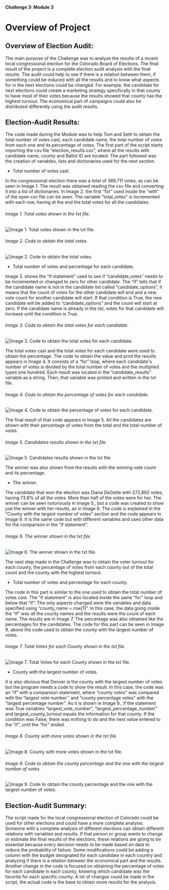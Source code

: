 #### Challenge 3: Module 3

# Overview of Project

## Overview of Election Audit: 

The main purpose of the Challenge was to analyze the results of a recent local congressional election for the Colorado Board of Elections. The final result of the project is a complete election audit analysis with the final results. The audit could help to see if there is a relation between them, if something could be induced with all the results and to know what aspects for in the next elections could be changed. For example, the candidate for next elections could create a marketing strategy specifically in that county to have most of their votes because the results showed that county has the highest turnout. The economical part of campaigns could also be distributed differently using the audit results.


## Election-Audit Results: 

The code made during the Module was to help Tom and Seth to obtain the total number of votes cast, each candidate name, the total number of votes from each one and its percentage of votes. 
The first part of the script starts importing the csv file “election_results.csv”, where all the results with candidate name, county and Ballot ID are located. The part followed was the creation of variables, lists and dictionaries used for the next section. 
	
* Total number of votes cast.

In the congressional election there was a total of 369,711 votes, as can be seen in Image 1. The result was obtained reading the csv file and converting it into a list of dictionaries. In Image 2. the first “for” used inside the “with” of the open csv file can be seen. The variable “total_votes” is incremented with each row, having at the end the total votes for all the candidates.

###### Image 1. Total votes shown in the txt file.
![Image 1. Total votes shown in the txt file.](Other_Resources/Total_votes.PNG)

###### Image 2. Code to obtain the total votes.
![Image 2. Code to obtain the total votes.](Other_Resources/Code1.PNG)


* Total number of votes and percentage for each candidate.

Image 3. shows the “if statement” used to see if “candidate_votes” needs to be incremented or changed to zero for other candidate. The “if” tells that if the candidate name is not in the candidate list called “candidate_options”, it means that the count of votes for the other candidate will end and a new vote count for another candidate will start. If that condition is True, the new candidate will be added to “candidate_options” and the count will start at zero. If the candidate name is already in the list, votes for that candidate will increase until the condition is True.

###### Image 3. Code to obtain the total votes for each candidate.
![Image 3. Code to obtain the total votes for each candidate.](Other_Resources/Code2.PNG)

The total votes cast and the total votes for each candidate were used to obtain the percentage. The code to obtain the value and print the results appears in Image 4. It consists of a “for” loop, where each candidate's number of votes is divided by the total number of votes and the multiplied types one hundred. Each result was located in the “candidate_results” variable as a string. Then, that variable was printed and written in the txt file.

###### Image 4. Code to obtain the percentage of votes for each candidate.
![Image 4. Code to obtain the percentage of votes for each candidate.](Other_Resources/CandidateCode.PNG)

The final result of that code appears in Image 5. All the candidates are shown with their percentage of votes from the total and the total number of votes.

###### Image 5. Candidates results shown in the txt file.

![Image 5. Candidates results shown in the txt file.](Other_Resources/Candidate_results.PNG)

The winner was also shown from the results with the winning vote count and its percentage. 

* The winner.

The candidate that won the election was Diana DeGette with 272,892 votes, having 73.8% of all the votes. More than half of the votes were for her. The winner can be seen notoriously in Image 5., but a code was created to show just the winner with her results, as in Image 6. The code is explained in the “County with the largest number of votes” section and the code appears in Image 9. It is the same code but with different variables and uses other data for the comparison in the “if statement”.

###### Image 6. The winner shown in the txt file.
![Image 6. The winner shown in the txt file.](Other_Resources/Winner_results.PNG)

The next step made in the Challenge was to obtain the voter turnout for each county, the percentage of votes from each county out of the total count and the county with the highest turnout.


* Total number of votes and percentage for each county.

The code in this part is similar to the one used to obtain the total number of votes cast. The “if statement” is also located inside the same “for” loop and below that “if”. The only aspects changed were the variables and data specified using “county_name = row[1]”. In this case, the data going inside the “if” was all the county names and the results were the count of each name. The results are in Image 7. 
The percentage was also obtained like the percentages for the candidates. The code for this part can be seen in Image 9, above the code used to obtain the county with the largest number of votes.

###### Image 7. Total Votes for each County shown in the txt file.
![Image 7. Total Votes for each County shown in the txt file.](Other_Resources/County_votes.PNG)


* County with the largest number of votes.

It is also obvious that Denver is the county with the largest number of votes but the program needs a code to show the result. In this case, the code was an “if” with a comparison statement, where “county votes” was compared with the “largest vote number'' and “county percentage votes” with the “largest percentage number”. As it is shown in Image 9., if the statement was True variables “largest_vote_number”, “largest_percentage_number” and largest_county_turnout equals the information for that county. If the condition was False, there was nothing to do and the next value entered to the “if”, until the “for” ended.

###### Image 8. County with more votes shown in the txt file.
![Image 8. County with more votes shown in the txt file.](Other_Resources/Largest_county.PNG)

###### Image 9. Code to obtain the county percentage and the one with the largest number of votes.
![Image 9. Code to obtain the county percentage and the one with the largest number of votes.](Other_Resources/NewCode.PNG)



## Election-Audit Summary: 

The script made for the local congressional election of Colorado could be used for other elections and could have a more complete analysis. Someone with a complete analysis of different elections can obtain different relations with variables and results. If that person or group wants to change or estimate the final results of the elections, these relations are going to be essential because every decision needs to be made based on data to reduce the probability of failure.
Some modifications could be adding a column with the budget designated for each candidate in each country and analyzing if there is a relation between the economical part and the results. Another change in the code is focused on obtaining the percentage of votes for each candidate in each county, knowing which candidate was the favorite for each specific county. A lot of changes could be made in the script, the actual code is the base to obtain more results for the analysis.

